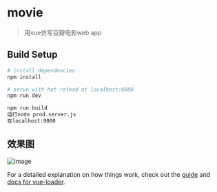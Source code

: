# movie

> 用vue仿写豆瓣电影web app

## Build Setup

``` bash
# install dependencies
npm install

# serve with hot reload at localhost:8080
npm run dev

npm run build
运行node prod.server.js
在localhost:9000

```
## 效果图

![image](https://github.com/maoygang/-web-app/blob/master/result.gif)

For a detailed explanation on how things work, check out the [guide](http://vuejs-templates.github.io/webpack/) and [docs for vue-loader](http://vuejs.github.io/vue-loader).